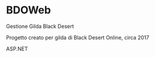 # BDOWeb
Gestione Gilda Black Desert

Progetto creato per gilda di Black Desert Online, circa 2017

ASP.NET
